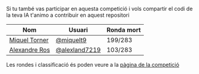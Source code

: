 Si tu també vas participar en aquesta competició i vols compartir el codi de la teva IA t'animo a contribuir en aquest repositori

| Nom | Usuari | Ronda mort |
|---|---|---|
| [Miquel Torner](Miquel%20Torner) | [@miquelt9](https://www.github.com/miquelt9) | 199/283 |
| [Alexandre Ros](Alexandre%20Ros) | [@alexland7219](https://www.github.com/alexland7219) | 103/283 |

Les rondes i classificació és poden veure a la [pàgina de la competició](https://jutge.org/competitions/EDA:EDA_Q1_2021_22/)
